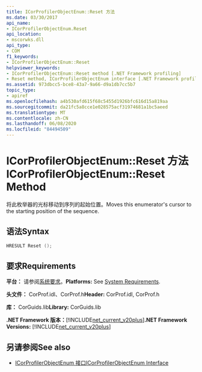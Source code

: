 ```yaml
---
title: ICorProfilerObjectEnum::Reset 方法
ms.date: 03/30/2017
api_name:
- ICorProfilerObjectEnum.Reset
api_location:
- mscorwks.dll
api_type:
- COM
f1_keywords:
- ICorProfilerObjectEnum::Reset
helpviewer_keywords:
- ICorProfilerObjectEnum::Reset method [.NET Framework profiling]
- Reset method, ICorProfilerObjectEnum interface [.NET Framework profiling]
ms.assetid: 973dbcc5-bce8-43a7-9a66-d9a1db7cc5b7
topic_type:
- apiref
ms.openlocfilehash: a4b530afd615f68c5455d1926bfc616d15a819aa
ms.sourcegitcommit: da21fc5a8cce1e028575acf31974681a1bc5aeed
ms.translationtype: MT
ms.contentlocale: zh-CN
ms.lasthandoff: 06/08/2020
ms.locfileid: "84494509"
---
```

# <a name="icorprofilerobjectenumreset-method"></a><span data-ttu-id="292db-102">ICorProfilerObjectEnum::Reset 方法</span><span class="sxs-lookup"><span data-stu-id="292db-102">ICorProfilerObjectEnum::Reset Method</span></span>
<span data-ttu-id="292db-103">将此枚举器的光标移动到序列的起始位置。</span><span class="sxs-lookup"><span data-stu-id="292db-103">Moves this enumerator's cursor to the starting position of the sequence.</span></span>  
  
## <a name="syntax"></a><span data-ttu-id="292db-104">语法</span><span class="sxs-lookup"><span data-stu-id="292db-104">Syntax</span></span>  
  
```cpp  
HRESULT Reset ();  
```  
  
## <a name="requirements"></a><span data-ttu-id="292db-105">要求</span><span class="sxs-lookup"><span data-stu-id="292db-105">Requirements</span></span>  
 <span data-ttu-id="292db-106">**平台：** 请参阅[系统要求](../../get-started/system-requirements.md)。</span><span class="sxs-lookup"><span data-stu-id="292db-106">**Platforms:** See [System Requirements](../../get-started/system-requirements.md).</span></span>  
  
 <span data-ttu-id="292db-107">**头文件：** CorProf.idl、CorProf.h</span><span class="sxs-lookup"><span data-stu-id="292db-107">**Header:** CorProf.idl, CorProf.h</span></span>  
  
 <span data-ttu-id="292db-108">**库：** CorGuids.lib</span><span class="sxs-lookup"><span data-stu-id="292db-108">**Library:** CorGuids.lib</span></span>  
  
 <span data-ttu-id="292db-109">**.NET Framework 版本：**[!INCLUDE[net_current_v20plus](../../../../includes/net-current-v20plus-md.md)]</span><span class="sxs-lookup"><span data-stu-id="292db-109">**.NET Framework Versions:** [!INCLUDE[net_current_v20plus](../../../../includes/net-current-v20plus-md.md)]</span></span>  
  
## <a name="see-also"></a><span data-ttu-id="292db-110">另请参阅</span><span class="sxs-lookup"><span data-stu-id="292db-110">See also</span></span>

- [<span data-ttu-id="292db-111">ICorProfilerObjectEnum 接口</span><span class="sxs-lookup"><span data-stu-id="292db-111">ICorProfilerObjectEnum Interface</span></span>](icorprofilerobjectenum-interface.md)

